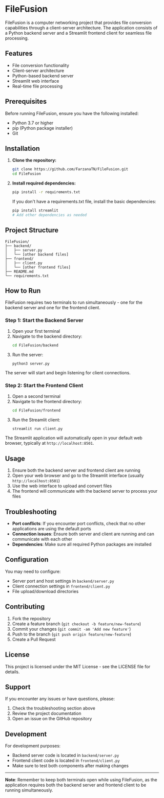 # FileFusion

FileFusion is a computer networking project that provides file conversion capabilities through a client-server architecture. The application consists of a Python backend server and a Streamlit frontend client for seamless file processing.

## Features

- File conversion functionality
- Client-server architecture
- Python-based backend server
- Streamlit web interface
- Real-time file processing

## Prerequisites

Before running FileFusion, ensure you have the following installed:

- Python 3.7 or higher
- pip (Python package installer)
- Git

## Installation

1. **Clone the repository:**
   ```bash
   git clone https://github.com/FarzanaTN/FileFusion.git
   cd FileFusion
   ```

2. **Install required dependencies:**
   ```bash
   pip install -r requirements.txt
   ```

   If you don't have a requirements.txt file, install the basic dependencies:
   ```bash
   pip install streamlit
   # Add other dependencies as needed
   ```

## Project Structure

```
FileFusion/
├── backend/
│   ├── server.py
│   └── [other backend files]
├── frontend/
│   ├── client.py
│   └── [other frontend files]
├── README.md
└── requirements.txt
```

## How to Run

FileFusion requires two terminals to run simultaneously - one for the backend server and one for the frontend client.

### Step 1: Start the Backend Server

1. Open your first terminal
2. Navigate to the backend directory:
   ```bash
   cd FileFusion/backend
   ```
3. Run the server:
   ```bash
   python3 server.py
   ```

The server will start and begin listening for client connections.

### Step 2: Start the Frontend Client

1. Open a second terminal
2. Navigate to the frontend directory:
   ```bash
   cd FileFusion/frontend
   ```
3. Run the Streamlit client:
   ```bash
   streamlit run client.py
   ```

The Streamlit application will automatically open in your default web browser, typically at `http://localhost:8501`.

## Usage

1. Ensure both the backend server and frontend client are running
2. Open your web browser and go to the Streamlit interface (usually `http://localhost:8501`)
3. Use the web interface to upload and convert files
4. The frontend will communicate with the backend server to process your files

## Troubleshooting

- **Port conflicts**: If you encounter port conflicts, check that no other applications are using the default ports
- **Connection issues**: Ensure both server and client are running and can communicate with each other
- **Dependencies**: Make sure all required Python packages are installed

## Configuration

You may need to configure:
- Server port and host settings in `backend/server.py`
- Client connection settings in `frontend/client.py`
- File upload/download directories

## Contributing

1. Fork the repository
2. Create a feature branch (`git checkout -b feature/new-feature`)
3. Commit your changes (`git commit -am 'Add new feature'`)
4. Push to the branch (`git push origin feature/new-feature`)
5. Create a Pull Request

## License

This project is licensed under the MIT License - see the LICENSE file for details.

## Support

If you encounter any issues or have questions, please:
1. Check the troubleshooting section above
2. Review the project documentation
3. Open an issue on the GitHub repository

## Development

For development purposes:
- Backend server code is located in `backend/server.py`
- Frontend client code is located in `frontend/client.py`
- Make sure to test both components after making changes

---

**Note**: Remember to keep both terminals open while using FileFusion, as the application requires both the backend server and frontend client to be running simultaneously.